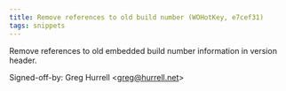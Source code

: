 ```yaml
---
title: Remove references to old build number (WOHotKey, e7cef31)
tags: snippets
---
```


Remove references to old embedded build number information in version header.

Signed-off-by: Greg Hurrell &lt;greg@hurrell.net&gt;
